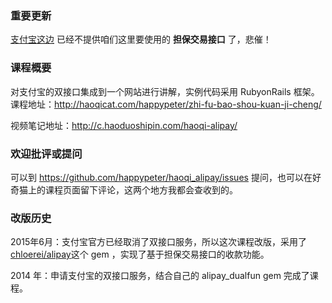 
### 重要更新

[支付宝这边](https://b.alipay.com/order/productSet.htm) 已经不提供咱们这里要使用的 __担保交易接口__ 了，悲催！


### 课程概要

对支付宝的双接口集成到一个网站进行讲解，实例代码采用 RubyonRails 框架。课程地址：http://haoqicat.com/happypeter/zhi-fu-bao-shou-kuan-ji-cheng/

视频笔记地址：http://c.haoduoshipin.com/haoqi-alipay/

### 欢迎批评或提问

可以到 https://github.com/happypeter/haoqi_alipay/issues 提问，也可以在好奇猫上的课程页面留下评论，这两个地方我都会查收到的。


### 改版历史

2015年6月：支付宝官方已经取消了双接口服务，所以这次课程改版，采用了 [chloerei/alipay](https://github.com/chloerei/alipay)这个 gem ，实现了基于担保交易接口的收款功能。

2014 年：申请支付宝的双接口服务，结合自己的 alipay_dualfun gem 完成了课程。
